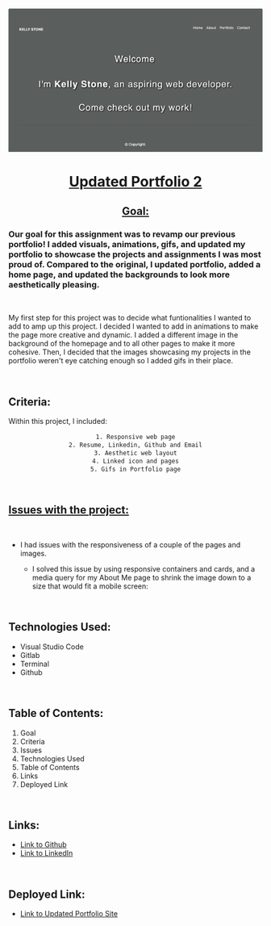 <br>
<u>

<center>

![alttext](Home.gif)

# Updated Portfolio 2

</u>

<u>

## Goal: 

</u>
</center>

### Our goal for this assignment was to revamp our previous portfolio! I added visuals, animations, gifs, and updated my portfolio to showcase the projects and assignments I was most proud of. Compared to the original, I updated portfolio, added a home page, and updated the backgrounds to look more aesthetically pleasing.

<br>


My first step for this project was to decide what funtionalities I wanted to add to amp up this project. I decided I wanted to add in animations to make the page more creative and dynamic. I added a different image in the background of the homepage and to all other pages to make it more cohesive. Then, I decided that the images showcasing my projects in the portfolio weren't eye catching enough so I added gifs in their place. 

<br>



## Criteria:

Within this project, I included:

<center>

```
1. Responsive web page
2. Resume, Linkedin, Github and Email
3. Aesthetic web layout
4. Linked icon and pages
5. Gifs in Portfolio page

 ```

</center>


<br>

<u>

## Issues with the project:

</u>

<br>

- I had issues with the responsiveness of a couple of the pages and images. 

    -  I solved this issue by using responsive containers and cards, and a media query for my About Me page to shrink the image down to a size that would fit a mobile screen:



<br>

## Technologies Used:

- Visual Studio Code
- Gitlab
- Terminal
- Github

<br>

## Table of Contents:
1. Goal
2. Criteria
3. Issues
4. Technologies Used
5. Table of Contents
6. Links
7. Deployed Link


<br>

## Links:

- [Link to Github](https://github.com/kellystone4/updatedPortfolio2)
- [Link to LinkedIn](https://www.linkedin.com/in/kelly-a-stone/)

<br>

## Deployed Link:
- [Link to Updated Portfolio Site](https://kellystone4.github.io/updatedPortfolio2/)